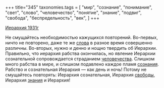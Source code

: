 +++
title="345"
taxonomies.tags = [
 "мир",
 "сознание",
 "понимание",
 "свет",
 "слово",
 "человечество",
 "понятие",
 "знание",
 "подвиг",
 "свобода",
 "беспредельность",
 "век",
]
+++

[Иерархия 1931г](/agni/1931)

Не смущайтесь необходимостью кажущихся повторений. Во-первых, ничто не повторено, даже те же [слова](/tags/слово) в разное время совершенно различны. Во-вторых, нужно и денно и нощно твердить об Иерархии. Правильно, что иерархия рабства окончилась, но явление Иерархии сознательной сопровождается страданием [человечества](/tags/человечество). Слишком много рабства в мире, и слишком подавлено каждое пламя [сознания](/tags/сознание). Рабство и сознательная Иерархия — как день и ночь! Потому не смущайтесь повторять: Иерархия сознательная, Иерархия [свободы](/tags/свобода), Иерархия [знания](/tags/беспредельность) и Иерархия!   

